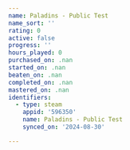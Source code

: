 ```yaml
---
name: Paladins - Public Test
name_sort: ''
rating: 0
active: false
progress: ''
hours_played: 0
purchased_on: .nan
started_on: .nan
beaten_on: .nan
completed_on: .nan
mastered_on: .nan
identifiers:
  - type: steam
    appid: '596350'
    name: Paladins - Public Test
    synced_on: '2024-08-30'

---
```

